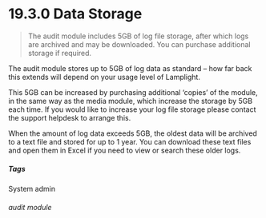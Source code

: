 # 19.3.0 Data Storage

> The audit module includes 5GB of log file storage, after which logs are archived and may be downloaded. You can 
> purchase additional storage if required.

The audit module stores up to 5GB of log data as standard – how far back this extends will depend on your usage level of
Lamplight.

This 5GB can be increased by purchasing additional ‘copies’ of the module, in the same way as the media module, which
increase the storage by 5GB each time. If you would like to increase your log file storage please contact the support
helpdesk to arrange this.

When the amount of log data exceeds 5GB, the oldest data will be archived to a text file and stored for up to 1 year.
You can download these text files and open them in Excel if you need to view or search these older logs. 



##### Tags
System admin

###### audit module